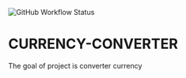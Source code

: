 ![GitHub Workflow Status](https://img.shields.io/github/workflow/status/thukabjj/CURRENCY-CONVERTER/CI-CD-PRODUCTION)
# CURRENCY-CONVERTER
The goal of project is converter currency
